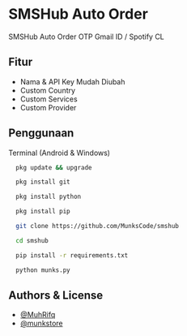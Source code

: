 
# SMSHub Auto Order

SMSHub Auto Order OTP Gmail ID / Spotify CL 

## Fitur

- Nama & API Key Mudah Diubah
- Custom Country
- Custom Services
- Custom Provider



## Penggunaan

Terminal (Android & Windows)

```bash
  pkg update && upgrade
```
```bash
  pkg install git
```
```bash
  pkg install python
```
```bash
  pkg install pip
```
```bash
  git clone https://github.com/MunksCode/smshub
```
```bash
  cd smshub
```
```bash
  pip install -r requirements.txt
```
```bash
  python munks.py
```
## Authors & License

- [@MuhRifq](https://www.t.me/muhrifq)
- [@munkstore](https://www.t.me/munkstore)

